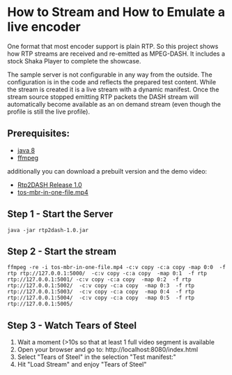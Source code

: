 How to Stream and How to Emulate a live encoder
================================================

One format that most encoder support is plain RTP. So this project shows how RTP streams are received and
re-emitted as MPEG-DASH. It includes a stock Shaka Player to complete the showcase.

The sample server is not configurable in any way from the outside. The configuration is in the code and reflects the
prepared test content. While the stream is created it is a live stream with a dynamic manifest. Once the stream source
stopped emitting RTP packets the DASH stream will automatically become available as an on demand stream (even though
the profile is still the live profile).

Prerequisites:
---------------

* [java 8](http://www.oracle.com/technetwork/java/javase/downloads/index.html)
* [ffmpeg](https://www.ffmpeg.org/download.html)

additionally you can download a prebuilt version and the demo video:

* [Rtp2DASH Release 1.0](https://github.com/sannies/rtp2dash/releases/download/v1.0/rtp2dash-1.0.jar)
* [tos-mbr-in-one-file.mp4](http://com.mp4parser.s3.amazonaws.com/tos-mbr-in-one-file.mp4)


Step 1 - Start the Server
---------------

    java -jar rtp2dash-1.0.jar


Step 2 - Start the stream
---------------

    ffmpeg -re -i tos-mbr-in-one-file.mp4 -c:v copy -c:a copy -map 0:0  -f rtp rtp://127.0.0.1:5000/  -c:v copy -c:a copy  -map 0:1  -f rtp rtp://127.0.0.1:5001/ -c:v copy -c:a copy  -map 0:2  -f rtp rtp://127.0.0.1:5002/  -c:v copy -c:a copy  -map 0:3  -f rtp rtp://127.0.0.1:5003/  -c:v copy -c:a copy  -map 0:4  -f rtp rtp://127.0.0.1:5004/  -c:v copy -c:a copy  -map 0:5  -f rtp rtp://127.0.0.1:5005/

Step 3 - Watch Tears of Steel
---------------

1. Wait a moment (>10s so that at least 1 full video segment is available
2. Open your browser and go to: http://localhost:8080/index.html
3. Select "Tears of Steel" in the selection "Test manifest:"
4. Hit "Load Stream" and enjoy "Tears of Steel"




